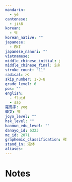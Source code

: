 ```yaml
---
mandarin:
  - yè
cantonese:
  - jik6
korean:
  - 액
korean_native: ""
japanese:
  - EKI
japanese_nanori: ""
vietnamese:
middle_chinese_initial: j
middle_chinese_final: iᴇk
stroke_count: "11"
radical: 水
skip_number: 1-3-8
grade_level: 6
pos: ""
english:
  - fluid
  - sap
羅馬字: yeg
韓文: 역
joyo_level: ""
hsk_level: ""
hanmun_edu_level: ""
danayo_id: 6323
mc_id: 2071
graphemic_classification: 夜
stand_in: 液体
aliases:
---
```


# Notes
